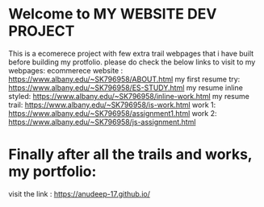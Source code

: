 # Welcome to MY WEBSITE DEV PROJECT
 
 This is a ecomerece project with few extra trail webpages that i have built before building my protfolio.
 please do check the below links to visit to my webpages:
 ecommerece website : https://www.albany.edu/~SK796958/ABOUT.html
 my first resume try: https://www.albany.edu/~SK796958/ES-STUDY.html
 my resume inline styled: https://www.albany.edu/~SK796958/inline-work.html
 my resume trail: https://www.albany.edu/~SK796958/is-work.html
 work 1: https://www.albany.edu/~SK796958/assignment1.html
 work 2: https://www.albany.edu/~SK796958/js-assignment.html
 
# Finally after all the trails and works, my portfolio:
 visit the link : https://anudeep-17.github.io/
 


